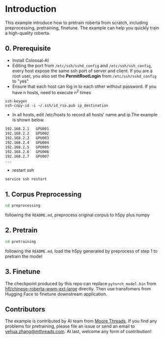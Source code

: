 # Introduction
This example introduce how to pretrain roberta from scratch, including preprocessing, pretraining, finetune. The example can help you quickly train a high-quality roberta.

## 0. Prerequisite
- Install Colossal-AI
- Editing the port from `/etc/ssh/sshd_config` and `/etc/ssh/ssh_config`, every host expose the same ssh port of server and client. If you are a root user, you also set the **PermitRootLogin** from `/etc/ssh/sshd_config` to "yes"
- Ensure that each host can log in to each other without password. If you have n hosts, need to execute n<sup>2</sup> times

```
ssh-keygen
ssh-copy-id -i ~/.ssh/id_rsa.pub ip_destination
```

- In all hosts, edit /etc/hosts to record all hosts' name and ip.The example is shown below. 

```bash
192.168.2.1   GPU001
192.168.2.2   GPU002
192.168.2.3   GPU003
192.168.2.4   GPU004
192.168.2.5   GPU005
192.168.2.6   GPU006
192.168.2.7   GPU007
...
```

- restart ssh
```
service ssh restart
```

## 1. Corpus Preprocessing 
```bash
cd preprocessing
```
following the `README.md`, preprocess original corpus to h5py plus numpy

## 2. Pretrain

```bash
cd pretraining
```
following the `README.md`, load the h5py generated by preprocess of step 1 to pretrain the model

## 3. Finetune

The checkpoint produced by this repo can replace `pytorch_model.bin` from  [hfl/chinese-roberta-wwm-ext-large](https://huggingface.co/hfl/chinese-roberta-wwm-ext-large/tree/main) directly. Then use transfomers from Hugging Face to finetune downstream application.

## Contributors
The example is contributed by AI team from [Moore Threads](https://www.mthreads.com/). If you find any problems for pretraining, please file an issue or send an email to yehua.zhang@mthreads.com. At last, welcome any form of contribution!
